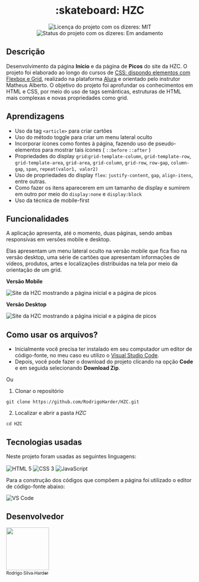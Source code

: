 <h1 align="center">:skateboard: HZC</h1>

<div>
  <p align="center">
    <img alt="Licença do projeto com os dizeres: MIT" src="https://img.shields.io/github/license/RodrigoHarder/HZC.svg">
    <img alt="Status do projeto com os dizeres: Em andamento" src="https://img.shields.io/static/v1?label=Status&message=Em desenvolvimento &color=orange">
  </p>
</div>

## **Descrição**

Desenvolvimento da página **Início** e da página de **Picos** do site da HZC. O projeto foi elaborado ao longo do cursos de [CSS: dispondo elementos com Flexbox e Grid](https://cursos.alura.com.br/course/css-dispondo-elementos-flexbox-grid), realizado na plataforma [Alura](https://www.alura.com.br/) e orientado pelo instrutor Matheus Alberto. O objetivo do projeto foi aprofundar os conhecimentos em HTML e CSS, por meio do uso de tags semânticas, estruturas de HTML mais complexas e novas propriedades como grid.

## **Aprendizagens** 

- Uso da tag `<article>` para criar cartões
- Uso do método toggle para criar um menu lateral oculto
- Incorporar ícones como fontes à página, fazendo uso de pseudo-elementos para mostrar tais ícones ( `::before` `::after` )
- Propriedades do display `grid`:`grid-template-column`, `grid-template-row`, `grid-template-area`, `grid-area`, `grid-column`, `grid-row`, `row-gap`, `column-gap`, `span`, `repeat(valor1, valor2)`
- Uso de propriedades do display `flex`: `justify-content`, `gap`, `align-itens`, entre outras.
- Como fazer os itens aparecerem em um tamanho de display e sumirem em outro por meio do `display:none` e `display:block`
- Uso da técnica de mobile-first

## **Funcionalidades**

<p>A aplicação apresenta, até o momento, duas páginas, sendo ambas responsivas em versões mobile e desktop.</p>
<p>Elas apresentam um menu lateral oculto na versão mobile que fica fixo na versão desktop, uma série de cartões que apresentam informações de vídeos, produtos, artes e localizações distribuidas na tela por meio da orientação de um grid.</p>

<p><strong>Versão Mobile</strong></p>
<img alt="Site da HZC mostrando a página inicial e a página de picos" src="./assets/videos/HZC_mobile.gif">

<p><strong>Versão Desktop</strong></p>
<img alt="Site da HZC mostrando a página inicial e a página de picos" src="./assets/videos/HZC_desktop.gif">

## **Como usar os arquivos?**

- Inicialmente você precisa ter instalado em seu computador um editor de código-fonte, no meu caso eu utilizo o [Visual Studio Code](https://code.visualstudio.com/download). 
- Depois, você pode fazer o download do projeto clicando na opção **Code** e em seguida selecionando **Download Zip**.

<p>Ou</p>

1. Clonar o repositório

```
git clone https://github.com/RodrigoHarder/HZC.git
```
2. Localizar e abrir a pasta *HZC*

```
cd HZC
```

## **Tecnologias usadas**

Neste projeto foram usadas as seguintes linguagens:

<p>
 <img align="center" alt="HTML 5" src="https://img.shields.io/badge/HTML5-E34F26?style=for-the-badge&logo=html5&logoColor=white"> 
 <img align="center" alt="CSS 3" src="https://img.shields.io/badge/CSS3-1572B6?style=for-the-badge&logo=css3&logoColor=white">
 <img align="center" alt="JavaScript" src="https://img.shields.io/badge/JavaScript-323330?style=for-the-badge&logo=javascript&logoColor=F7DF1E">
</p>

Para a construção dos códigos que compõem a página foi utilizado o editor de código-fonte abaixo:

<img align="center" alt="VS Code" src="https://img.shields.io/badge/Visual_Studio-5C2D91?style=for-the-badge&logo=visual%20studio&logoColor=white">

## Desenvolvedor

[<img src="https://avatars.githubusercontent.com/u/114362538?v=4" width=115><br><sub>Rodrigo Silva Harder</sub>](https://github.com/RodrigoHarder)
